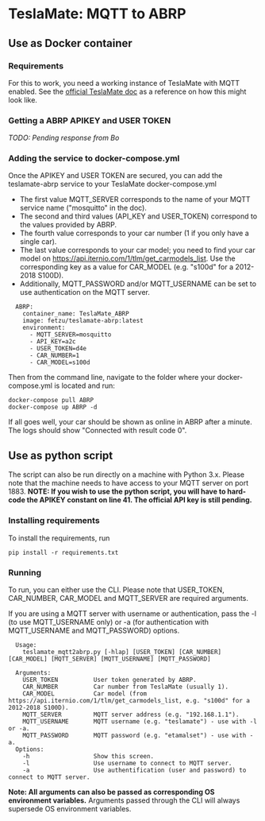 # TeslaMate: MQTT to ABRP

## Use as Docker container
### Requirements
For this to work, you need a working instance of TeslaMate with MQTT enabled. See the [official TeslaMate doc](https://docs.teslamate.org/docs/installation/docker) as a reference on how this might look like.

### Getting a ABRP APIKEY and USER TOKEN
*TODO: Pending response from Bo*

### Adding the service to docker-compose.yml
Once the APIKEY and USER TOKEN are secured, you can add the teslamate-abrp service to your TeslaMate docker-compose.yml  

- The first value MQTT_SERVER corresponds to the name of your MQTT service name ("mosquitto" in the doc).  
- The second and third values (API_KEY and USER_TOKEN) correspond to the values provided by ABRP.
- The fourth value corresponds to your car number (1 if you only have a single car).
- The last value corresponds to your car model; you need to find your car model on https://api.iternio.com/1/tlm/get_carmodels_list. Use the corresponding key as a value for CAR_MODEL (e.g. "s100d" for a 2012-2018 S100D).
- Additionally, MQTT_PASSWORD and/or MQTT_USERNAME can be set to use authentication on the MQTT server.
  
```
  ABRP:
    container_name: TeslaMate_ABRP
    image: fetzu/teslamate-abrp:latest
    environment:
      - MQTT_SERVER=mosquitto
      - API_KEY=a2c
      - USER_TOKEN=d4e
      - CAR_NUMBER=1
      - CAR_MODEL=s100d
```
  
Then from the command line, navigate to the folder where your docker-compose.yml is located and run:
```
docker-compose pull ABRP
docker-compose up ABRP -d
```
  
If all goes well, your car should be shown as online in ABRP after a minute. The logs should  show "Connected with result code 0".

## Use as python script
The script can also be run directly on a machine with Python 3.x. Please note that the machine needs to have access to your MQTT server on port 1883. **NOTE: If you wish to use the python script, you will have to hard-code the APIKEY constant on line 41. The official API key is still pending.**

### Installing requirements
To install the requirements, run
```
pip install -r requirements.txt
```

### Running

To run, you can either use the CLI. Please note that USER_TOKEN, CAR_NUMBER, CAR_MODEL and MQTT_SERVER are required arguments.  
  
If you are using a MQTT server with username or authentication, pass the -l (to use MQTT_USERNAME only) or -a (for authentication with MQTT_USERNAME and MQTT_PASSWORD) options.

  
```
  Usage: 
    teslamate_mqtt2abrp.py [-hlap] [USER_TOKEN] [CAR_NUMBER] [CAR_MODEL] [MQTT_SERVER] [MQTT_USERNAME] [MQTT_PASSWORD]
  
  Arguments:
    USER_TOKEN          User token generated by ABRP.
    CAR_NUMBER          Car number from TeslaMate (usually 1).
    CAR_MODEL           Car model (from https://api.iternio.com/1/tlm/get_carmodels_list, e.g. "s100d" for a 2012-2018 S100D).
    MQTT_SERVER         MQTT server address (e.g. "192.168.1.1").
    MQTT_USERNAME       MQTT username (e.g. "teslamate") - use with -l or -a.
    MQTT_PASSWORD       MQTT password (e.g. "etamalset") - use with -a.
  Options:
    -h                  Show this screen.
    -l                  Use username to connect to MQTT server.
    -a                  Use authentification (user and password) to connect to MQTT server.
```
**Note: All arguments can also be passed as corresponding OS environment variables.** Arguments passed through the CLI will always supersede OS environment variables.


